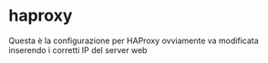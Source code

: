# haproxy

Questa è la configurazione per HAProxy
ovviamente va modificata inserendo i corretti IP del server web
